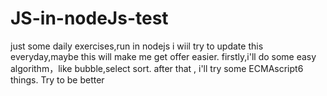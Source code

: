 # JS-in-nodeJs-test
just some daily exercises,run in nodejs
i wiil try to update this everyday,maybe this will make me get offer easier.
firstly,i'll do some easy algorithm，like bubble,select sort.
after that , i'll try some ECMAscript6 things.
Try to be better
